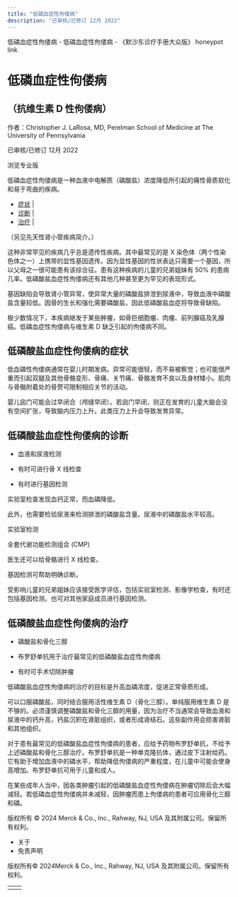 ```yaml
---
title: "低磷血症性佝偻病"
description: "已审核/已修订 12月 2022"
---
```


﻿低磷血症性佝偻病 \- 低磷血症性佝偻病 \- 《默沙东诊疗手册大众版》 honeypot link

# 低磷血症性佝偻病

## （抗维生素 D 性佝偻病）

作者：Christopher J. LaRosa, MD, Perelman School of Medicine at The University of
Pennsylvania

已审核/已修订 12月 2022

浏览专业版

低磷血症性佝偻病是一种血液中电解质（磷酸盐）浓度降低所引起的痛性骨质软化和易于弯曲的疾病。

- [症状](#症状_v762630_zh) \|
- [诊断](#诊断_v30158172_zh) \|
- [治疗](#治疗_v762633_zh) \|

（另见先天性肾小管疾病简介。）

这种非常罕见的疾病几乎总是遗传性疾病。其中最常见的是 X 染色体（两个性染色体之一）上携带的显性基因遗传。因为显性基因的性状表达只需要一个基因，所以父母之一很可能患有该综合征。患有这种疾病的儿童的兄弟姐妹有 50% 的患病几率。低磷酸盐血症性佝偻病还有其他几种甚至更为罕见的表现形式。

基因缺陷会导致肾小管异常，使异常大量的磷酸盐排泄到尿液中，导致血液中磷酸盐含量较低。因骨的生长和强化需要磷酸盐，因此低磷酸盐血症将导致骨缺陷。

极少数情况下，本疾病继发于某些肿瘤，如骨巨细胞瘤、肉瘤、前列腺癌及乳腺癌。低磷血症性佝偻病与维生素 D 缺乏引起的佝偻病不同。

## 低磷酸盐血症性佝偻病的症状

低血磷性佝偻病通常在婴儿时期发病。异常可能很轻，而不易被察觉；也可能很严重而引起双腿及其他骨骼变形、骨痛、关节痛、骨骼发育不良以及身材矮小。肌肉与骨骼附着处的骨赘可限制相应关节的活动。

婴儿囟门可能会过早闭合（颅缝早闭）。若囟门早闭，则正在发育的儿童大脑会没有空间扩张，导致脑内压力上升。此类压力上升会导致发育异常。

## 低磷酸盐血症性佝偻病的诊断

- 血液和尿液检测

- 有时可进行骨 X 线检查

- 有时进行基因检测


实验室检查发现血钙正常，而血磷降低。

此外，也需要检验尿液来检测排泄的磷酸盐含量。尿液中的磷酸盐水平较高。

实验室检测

全套代谢功能检测组合 (CMP)



医生还可以给骨骼进行 X 线检查。

基因检测可帮助明确诊断。

受影响儿童的兄弟姐妹应该接受医学评估，包括实验室检测、影像学检查，有时还包括基因检测。也可对其他家庭成员进行基因检测。

## 低磷酸盐血症性佝偻病的治疗

- 磷酸盐和骨化三醇

- 布罗舒单抗用于治疗最常见的低磷酸盐血症性佝偻病

- 有时可手术切除肿瘤


低磷酸盐血症性佝偻病的治疗的目标是升高血磷浓度，促进正常骨质形成。

可以口服磷酸盐，同时结合服用活性维生素 D（骨化三醇）。单纯服用维生素 D 是不够的。必须谨慎调整磷酸盐和骨化三醇的用量，因为治疗不当通常会导致血液和尿液中的钙升高，钙盐沉积在肾脏组织，或者形成肾结石。这些副作用会损害肾脏和其他组织。

对于患有最常见的低磷酸盐血症性佝偻病的患者，应给予药物布罗舒单抗，不给予上述磷酸盐和骨化三醇治疗。布罗舒单抗是一种单克隆抗体，通过皮下注射给药。它有助于增加血液中的磷水平，帮助降低佝偻病的严重程度，在儿童中可能会使身高增加。布罗舒单抗可用于儿童和成人。

在某些成年人当中，因各类肿瘤引起的低磷酸盐血症性佝偻病在肿瘤切除后会大幅减轻。若低磷血症性佝偻病并未减轻，因肿瘤而患上佝偻病的患者可应用骨化三醇和磷。



版权所有 © 2024
Merck & Co., Inc., Rahway, NJ, USA 及其附属公司。保留所有权利。

- 关于
- 免责声明

版权所有© 2024Merck & Co., Inc., Rahway, NJ, USA 及其附属公司。保留所有权利。

|     |     |
| --- | --- |
|  |  |
